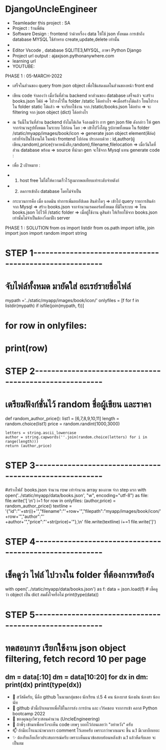 # DjangoUncleEngineer

- Teamleader this project : SA
- Project : ร้านพี่ต้น
- Software Design : frontend ว่าด้วยเรื่อง data ให้ใช้ json ทั้งหมด การเข้าถึง database MYSQL ใช้สำหรบ create,update,delete เท่านั้น
- 
- Editor Vscode , database SQLITE3,MYSQL, ภาษา Python Django
- Project url output : ajaxjson.pythonanywhere.com
- learning url
- YOUTUBE:

PHASE 1 : 05-MARCH-2022

- เสร็จในส่วนของ query from json object เพื่อใช้แสดงผลในส่วนของหน้า front end 
- เขียน code จำลองว่า เมื่อวันที่ส่วน backend หาส่วนของ database เสร็จแล้ว จะสร้าง  books.json ไฟล์ => ไปวางไว้ใน folder /static ได้อย่างไร =>เมื่อสร้างได้แล้ว โยนไปวางใน folder static ได้แล้ว 
=> จะเรียกใช้งาน จาก /static/books.json ได้อย่าง 
=> จะ filtering จาก json object (dict) ได้อย่างไร
- ณ วันนี้ในวันที่ส่วน backend ยังไมไ่ด้เกิด จึงลงมติว่า การ gen json file ดังกล่าว ให้ gen จากจำนวนรูปทั้งหมด ในระบบ ไปก่อน โดย :=> เข้าไปวิ่งไล่ดู รูปภาพทั้งหมด ใน folder /static/myapp/images/book/icon => generate json object element(ฟิล์ด) เท่าที่จำเป็นใช้งานได้ ในหน้า frontend ไปก่อน ประกอบด้วย : id,author(ผู้เขียน,random),price(ราคาหนังสือ,random),filename,filelocation => เมื่อวันใดที่ส่วน database พร้อม => source ที่นำมา gen จะใช้จาก Mysql แทน
generate code :

- เพื่อ 2 เป้าหมาย : 
- 1. host free ไม่ได้ให้ความเร็วไว้สูงมากพอเทียบเท่าระดับจ่ายตังก์
- 2. ลดการเข้าถึง database โดยไม่จำเป็น
- กระบวนการคือ เมื่อ แอดมิน ทำการเพิ่มลบอัปเดต สินค้าใดๆ => เข้าไป query รายการสินค้า จาก Mysql => 
สร้าง books.json จากจำนวนเรคคอร์ดทั้งหมด ที่มีในระบบ => โยน books.json ไปไว้ที่ /static folder =>
เมื่อผู้ใช้งาน ดูสินค้า ให้เรียกใช้จาก books.json เท่านั้นไม่จำเป็นต้องวิ่งมาฝั่ง server

PHASE 1 : SOLUTION
from os import listdir
from os.path import isfile, join
import json
import random
import string

# STEP 1-------------------------------------------------------
# จับไฟล์ทั้งหมด มายัดใส่ อะเรย์รายชื่อไฟล์
mypath ='../static/myapp/images/book/icon/'
onlyfiles = [f for f in listdir(mypath) if isfile(join(mypath, f))]

# for row in onlyfiles:
#     print(row)

# STEP 2------------------------------------------------------- 
# เตรียมฟังก์ชั่นไว้ random ชื่อผู้เขียน และราคา 
def random_author_price():
    list1 = [6,7,8,9,10,11]
    length = random.choice(list1)
    price = random.randint(1000,3000)
    
    letters = string.ascii_lowercase
    author = string.capwords(''.join(random.choice(letters) for i in range(length)))
    return (author,price)

# STEP 3-------------------------------------------------------
#สร้างไฟล์ ิ books.json จำนวน row เท่าจำนวน array ของภาพ จ่าก step แรก
with open('../static/myapp/data/books.json', "w", encoding="utf-8") as file:
    file.write('[ \n')
    i=1
    for row in onlyfiles:
        (author,price) = random_author_price()
        textline = '{"id":"'+str(i)+'","filename":"'+row+'","filepath":"myapp/images/book/icon/'+row+'","author":"' \
            +author+'","price":"'+str(price)+'"},\n'
        file.write(textline)
        i+=1
    file.write(']')

# STEP 4-------------------------------------------------------
# เช็คดูว่า ไฟล์ ไปวางใน folder ที่ต้องการหรือยัง
with open('../static/myapp/data/books.json') as f:
    data = json.load(f)
    # เช็คดูว่า object เป็น dict สมตั้งใจหรือไม่
    print(type(data)) 

# STEP 5-------------------------------------------------------
# ทดสอบการ เรียกใช้งาน  json object filtering, fetch record 10 per page
dm = data[:10]
dm = data[10:20]
for dx in dm: 
    print(dx)
    print(type(dx))
-----------------------------------------------------------------------------------
- 👋 สวัสดีครับ, นี่คือ github ในนามกลุ่มของ นักเรียน ป.5 4 คน น้องบาส น้องฝน น้องสา น้องนัท
- 👀 github ตัวนี้เป้าเหมายเพื่อใช้ในการส่ง การบ้าน และ เวิร์คชอบ จากการเข้า คลาส Python bootcamp 2022 
- 🌱 ของคุณลุงวิศวะสอนคำนวน (UncleEngineering)
- 💞️ ถ้าพี่ๆ เข้ามาเพื่อหวังจะเห็น code เทพๆ บอกไว้ก่อนเลยว่า "อย่าหวัง" ครับ 
- 📫 ถ้ามีอะไรแนะนำพวกเรา comment ไว้เลยครับ เพราะกว่าพวกผมจะ ขึ้น ม.1 มีเวลาอีกเยอะ
- ✨ ต้องรีบเก็บเกี่ยวประสบการณ์ครับ เพราะเห็นแนวข้อสอบย้อนหลังเข้า ม.1 แล้วหืดจับเลย จะเป็นลม

<!---
BasFonSaNut/BasFonSaNut is a ✨ special ✨ repository because its `README.md` (this file) appears on your GitHub profile.
You can click the Preview link to take a look at your changes.
--->
